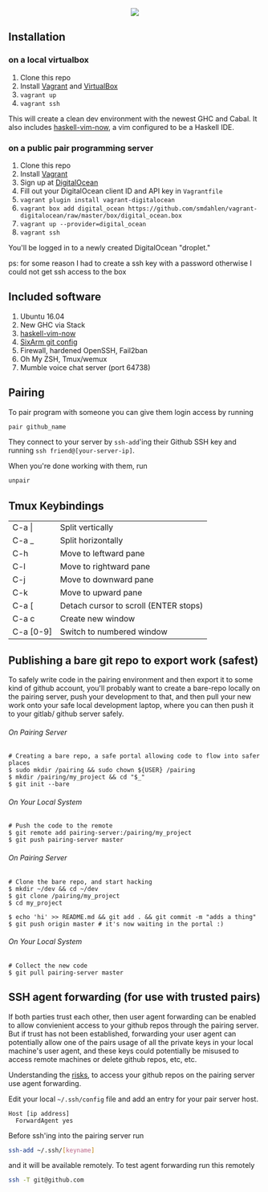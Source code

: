 <p align="center">
  <a href="https://begriffs.com/posts/2014-06-09-pair-programming-with-haskell-and.html"><img src="screencast.png" /></a>
</p>

## Installation

### on a local virtualbox

1. Clone this repo
1. Install [Vagrant](http://www.vagrantup.com/) and [VirtualBox](https://www.virtualbox.org/)
1. `vagrant up`
1. `vagrant ssh`

This will create a clean dev environment with the newest GHC and
Cabal.  It also includes
[haskell-vim-now](https://github.com/begriffs/haskell-vim-now), a
vim configured to be a Haskell IDE.

### on a public pair programming server

1. Clone this repo
1. Install [Vagrant](http://www.vagrantup.com/)
1. Sign up at [DigitalOcean](https://www.digitalocean.com/)
1. Fill out your DigitalOcean client ID and API key in `Vagrantfile`
1. `vagrant plugin install vagrant-digitalocean`
1. `vagrant box add digital_ocean https://github.com/smdahlen/vagrant-digitalocean/raw/master/box/digital_ocean.box`
1. `vagrant up --provider=digital_ocean`
1. `vagrant ssh`

You'll be logged in to a newly created DigitalOcean "droplet."

ps: for some reason I had to create a ssh key with a password otherwise
I could not get ssh access to the box

## Included software

1. Ubuntu 16.04
1. New GHC via Stack
1. [haskell-vim-now](https://github.com/begriffs/haskell-vim-now)
1. [SixArm git config](https://github.com/SixArm/sixarm_git_gitconfig)
1. Firewall, hardened OpenSSH, Fail2ban
1. Oh My ZSH, Tmux/wemux
1. Mumble voice chat server (port 64738)

## Pairing

To pair program with someone you can give them login access by
running

```sh
pair github_name
```

They connect to your server by `ssh-add`'ing their Github SSH key
and running `ssh friend@[your-server-ip]`.

When you're done working with them, run

```sh
unpair
```

## Tmux Keybindings

<table>
<tbody>
  <tr>
    <td>C-a |</td><td>Split vertically</td>
  </tr>
  <tr>
    <td>C-a _</td><td>Split horizontally</td>
  </tr>
  <tr>
    <td>C-h</td><td>Move to leftward pane</td>
  </tr>
  <tr>
    <td>C-l</td><td>Move to rightward pane</td>
  </tr>
  <tr>
    <td>C-j</td><td>Move to downward pane</td>
  </tr>
  <tr>
    <td>C-k</td><td>Move to upward pane</td>
  </tr>
  <tr>
    <td>C-a [</td><td>Detach cursor to scroll (ENTER stops)</td>
  </tr>
  <tr>
    <td>C-a c</td><td>Create new window</td>
  </tr>
  <tr>
    <td>C-a [0-9]</td><td>Switch to numbered window</td>
  </tr>
</tbody>
</table>


## Publishing a bare git repo to export work (safest)

To safely write code in the pairing environment and then export it to
some kind of github account, you'll probably want to create a
bare-repo locally on the pairing server, push your development to that,
and then pull your new work onto your safe local development laptop,
where you can then push it to your gitlab/ github server safely.


###### On Pairing Server
```
# Creating a bare repo, a safe portal allowing code to flow into safer places
$ sudo mkdir /pairing && sudo chown ${USER} /pairing
$ mkdir /pairing/my_project && cd "$_"
$ git init --bare

```

###### On Your Local System
```
# Push the code to the remote
$ git remote add pairing-server:/pairing/my_project
$ git push pairing-server master
```

###### On Pairing Server
```
# Clone the bare repo, and start hacking
$ mkdir ~/dev && cd ~/dev
$ git clone /pairing/my_project
$ cd my_project

$ echo 'hi' >> README.md && git add . && git commit -m "adds a thing"
$ git push origin master # it's now waiting in the portal :)
```

###### On Your Local System
```
# Collect the new code
$ git pull pairing-server master
```


## SSH agent forwarding (for use with trusted pairs)

If both parties trust each other, then user agent forwarding can be
enabled to allow convienient access to your github repos through the
pairing server.  But if trust has not been established, forwarding
your user agent can potentially allow one of the pairs usage of all
the private keys in your local machine's user agent, and these keys
could potentially be misused to access remote machines or delete
github repos, etc, etc.

Understanding the
[risks](https://www.clockwork.com/news/2012/09/28/602/ssh_agent_hijacking),
to access your github repos on the pairing server use agent forwarding.

Edit your local `~/.ssh/config` file and add an entry for your
pair server host.
```
Host [ip address]
  ForwardAgent yes
```

Before ssh'ing into the pairing server run
```sh
ssh-add ~/.ssh/[keyname]
```
and it will be available remotely. To test agent forwarding run
this remotely
```sh
ssh -T git@github.com
```
